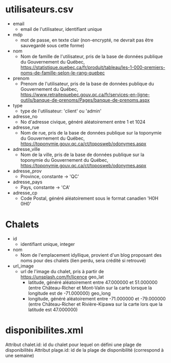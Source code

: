 # utilisateurs.csv
- email
  - email de l'utilisateur, identifiant unique
- mdp
  - mot de passe, en texte clair (non-encrypté, ne devrait pas être sauvegardé sous cette forme)
- nom
  - Nom de famille de l'utilisateur, pris de la base de données publique du Gouvernement du Québec, https://statistique.quebec.ca/fr/produit/tableau/les-1-000-premiers-noms-de-famille-selon-le-rang-quebec
- prenom
  - Prenom de l'utilisateur, pris de la base de données publique du Gouvernement du Québec, https://www.retraitequebec.gouv.qc.ca/fr/services-en-ligne-outils/banque-de-prenoms/Pages/banque-de-prenoms.aspx
- type
  - type de l'utilisateur: 'client' ou 'admin'
- adresse_no
  - No d'adresse civique, généré aléatoirement entre 1 et 1024
- adresse_rue
  - Nom de rue, pris de la base de données publique sur la toponymie du Gouvernement du Québec, https://toponymie.gouv.qc.ca/ct/toposweb/odonymes.aspx
- adresse_ville
  - Nom de la ville, pris de la base de données publique sur la toponymie du Gouvernement du Québec, https://toponymie.gouv.qc.ca/ct/toposweb/odonymes.aspx
- adresse_prov
  - Province, constante -> 'QC'
- adresse_pays
  - Pays, constante -> 'CA'
- adresse_cp
  - Code Postal, généré aléatoirement sous le format canadien 'H0H 0H0' 
# Chalets
- id
  - identifiant unique, integer  
- nom
  - Nom de l'emplacement idyllique, provient d'un blog proposant des noms pour des chalets (lien perdu, sera crédité si retrouvé)
- url_image
  - url de l'image du chalet, pris à partir de https://unsplash.com/fr/licence
geo_lat
    - latitude, généré aléatoirement entre 47.000000 et 51.000000 (entre Château-Richer et Mont-Valin sur la carte lorsque la longitude est de -71.000000) 
geo_long
    - longitude, généré aléatoirement entre -71.000000 et -79.000000 (entre Château-Richer et Rivière-Kipawa sur la carte lors que la latitude est 47.000000)
# disponibilites.xml
Attribut chalet.id: id du chalet pour lequel on défini une plage de disponibilités
Attribut plage.id: id de la plage de disponibilité (correspond à une semaine)
